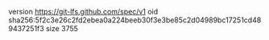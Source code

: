 version https://git-lfs.github.com/spec/v1
oid sha256:5f2c3e26c2fd2ebea0a224beeb30f3e3be85c2d04989bc17251cd489437251f3
size 3755
